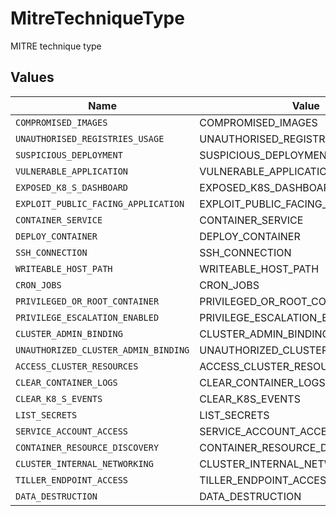 # MitreTechniqueType

MITRE technique type


## Values

| Name                                 | Value                                |
| ------------------------------------ | ------------------------------------ |
| `COMPROMISED_IMAGES`                 | COMPROMISED_IMAGES                   |
| `UNAUTHORISED_REGISTRIES_USAGE`      | UNAUTHORISED_REGISTRIES_USAGE        |
| `SUSPICIOUS_DEPLOYMENT`              | SUSPICIOUS_DEPLOYMENT                |
| `VULNERABLE_APPLICATION`             | VULNERABLE_APPLICATION               |
| `EXPOSED_K8_S_DASHBOARD`             | EXPOSED_K8S_DASHBOARD                |
| `EXPLOIT_PUBLIC_FACING_APPLICATION`  | EXPLOIT_PUBLIC_FACING_APPLICATION    |
| `CONTAINER_SERVICE`                  | CONTAINER_SERVICE                    |
| `DEPLOY_CONTAINER`                   | DEPLOY_CONTAINER                     |
| `SSH_CONNECTION`                     | SSH_CONNECTION                       |
| `WRITEABLE_HOST_PATH`                | WRITEABLE_HOST_PATH                  |
| `CRON_JOBS`                          | CRON_JOBS                            |
| `PRIVILEGED_OR_ROOT_CONTAINER`       | PRIVILEGED_OR_ROOT_CONTAINER         |
| `PRIVILEGE_ESCALATION_ENABLED`       | PRIVILEGE_ESCALATION_ENABLED         |
| `CLUSTER_ADMIN_BINDING`              | CLUSTER_ADMIN_BINDING                |
| `UNAUTHORIZED_CLUSTER_ADMIN_BINDING` | UNAUTHORIZED_CLUSTER_ADMIN_BINDING   |
| `ACCESS_CLUSTER_RESOURCES`           | ACCESS_CLUSTER_RESOURCES             |
| `CLEAR_CONTAINER_LOGS`               | CLEAR_CONTAINER_LOGS                 |
| `CLEAR_K8_S_EVENTS`                  | CLEAR_K8S_EVENTS                     |
| `LIST_SECRETS`                       | LIST_SECRETS                         |
| `SERVICE_ACCOUNT_ACCESS`             | SERVICE_ACCOUNT_ACCESS               |
| `CONTAINER_RESOURCE_DISCOVERY`       | CONTAINER_RESOURCE_DISCOVERY         |
| `CLUSTER_INTERNAL_NETWORKING`        | CLUSTER_INTERNAL_NETWORKING          |
| `TILLER_ENDPOINT_ACCESS`             | TILLER_ENDPOINT_ACCESS               |
| `DATA_DESTRUCTION`                   | DATA_DESTRUCTION                     |